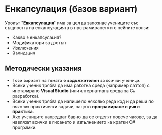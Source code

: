 # Енкапсулация (базов вариант)

Урокът "**Енкапсулация**" има за цел да запознае учениците със същността на енкапсулацията в програмирането и с нейните ползи:
 - Какво е енкапсулация?
 - Модификатори за достъп
 - Изключения
 - Валидация


## Методически указания
  - Този вариант на темата е **задължителен** за всички ученици.
  - Всеки ученик трябва да има работна среда (например лаптоп) с инсталирано **Visual Studio** (или алтернативна среда за C# разработка).
  - Всеки ученик трябва да напише по няколко реда код и да реши по няколко практически задачи, защото **програмиране с учи с практика**.
  - Ако учениците напредват бавно, да се отделят повече часове, за да навлязат всички в писането и изпълнението на кратки C# програмки.
